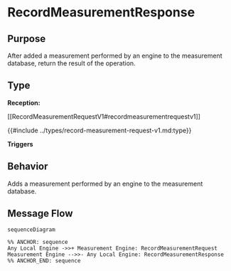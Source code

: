 <div class="message">

# RecordMeasurementResponse

## Purpose

<!-- --8<-- [start:purpose] -->
After added a measurement performed by an engine to the measurement database, return the result of the operation. 
<!-- --8<-- [end:purpose] -->

## Type

<!-- --8<-- [start:type] -->
**Reception:**

[[RecordMeasurementRequestV1#recordmeasurementrequestv1]]

{{#include ../types/record-measurement-request-v1.md:type}}

**Triggers**


<!-- --8<-- [end:type] -->

## Behavior

<!-- --8<-- [start:behavior] -->
Adds a measurement performed by an engine to the measurement database.
<!-- --8<-- [end:behavior] -->


## Message Flow

<!-- --8<-- [start:messages] -->
```mermaid
sequenceDiagram

%% ANCHOR: sequence
Any Local Engine ->>+ Measurement Engine: RecordMeasurementRequest
Measurement Engine -->>- Any Local Engine: RecordMeasurementResponse
%% ANCHOR_END: sequence
```

<!-- --8<-- [end:messages] -->

</div>